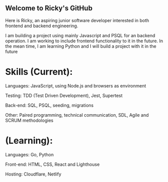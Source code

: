 ## Welcome to Ricky's GitHub
<!--
**Colorrr34/Colorrr34** is a ✨ _special_ ✨ repository because its `README.md` (this file) appears on your GitHub profile.

Here are some ideas to get you started:

- 🔭 I’m currently working on ...
- 🌱 I’m currently learning ...
- 👯 I’m looking to collaborate on ...
- 🤔 I’m looking for help with ...
- 💬 Ask me about ...
- 📫 How to reach me: ...
- 😄 Pronouns: ...
- ⚡ Fun fact: ...
-->

Here is Ricky, an aspiring junior software developer interested in both frontend and backend engineering. 

I am building a project using mainly Javascript and PSQL for an backend operation. I am working to include frontend functionality to it in the future. In the mean time, I am learning Python and I will build a project with it in the future

# Skills (Current):

Languages: JavaScript, using Node.js and browsers as environment

Testing: TDD (Test Driven Development), Jest, Supertest

Back-end: SQL, PSQL, seeding, migrations

Other: Paired programming, technical communication, SDL, Agile and SCRUM methodologies

# (Learning):

Languages: Go, Python

Front-end: HTML, CSS, React and Lighthouse

Hosting: Cloudflare, Netlify
